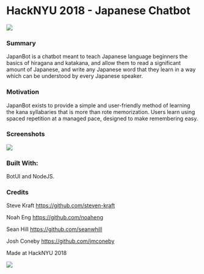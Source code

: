 # HackNYU 2018  -  Japanese Chatbot

![](./img/logosm.png)

### Summary

JapanBot is a chatbot meant to teach Japanese language beginners the
basics of hiragana and katakana, and allow them to read a significant
amount of Japanese, and write any Japanese word that they learn
in a way which can be understood by every Japanese speaker.

### Motivation

JapanBot exists to provide a simple and user-friendly method of learning the kana syllabaries that is more than rote memorization. Users learn using spaced repetition at a managed pace, designed to make remembering easy.

### Screenshots

![](./img/screenshot.jpg)

### Built With:

BotUI and NodeJS.

### Credits

Steve Kraft https://github.com/steven-kraft

Noah Eng https://github.com/noaheng

Sean Hill https://github.com/seanwhill

Josh Coneby https://github.com/jmconeby

Made at HackNYU 2018

![](./img/hacknyu.jpg)
